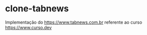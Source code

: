 # clone-tabnews

Implementação do https://www.tabnews.com.br referente ao curso https://www.curso.dev
